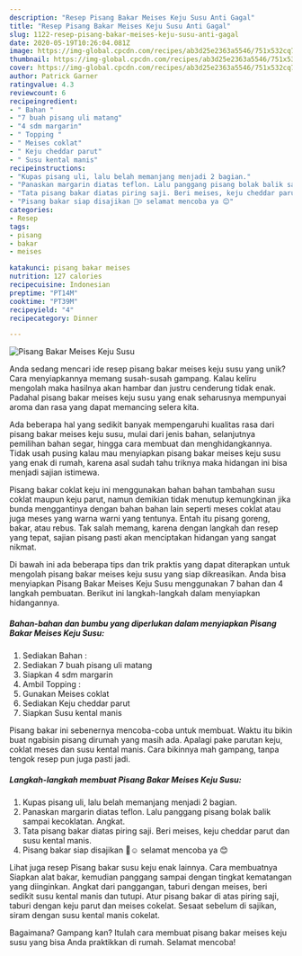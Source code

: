 ```yaml
---
description: "Resep Pisang Bakar Meises Keju Susu Anti Gagal"
title: "Resep Pisang Bakar Meises Keju Susu Anti Gagal"
slug: 1122-resep-pisang-bakar-meises-keju-susu-anti-gagal
date: 2020-05-19T10:26:04.081Z
image: https://img-global.cpcdn.com/recipes/ab3d25e2363a5546/751x532cq70/pisang-bakar-meises-keju-susu-foto-resep-utama.jpg
thumbnail: https://img-global.cpcdn.com/recipes/ab3d25e2363a5546/751x532cq70/pisang-bakar-meises-keju-susu-foto-resep-utama.jpg
cover: https://img-global.cpcdn.com/recipes/ab3d25e2363a5546/751x532cq70/pisang-bakar-meises-keju-susu-foto-resep-utama.jpg
author: Patrick Garner
ratingvalue: 4.3
reviewcount: 6
recipeingredient:
- " Bahan "
- "7 buah pisang uli matang"
- "4 sdm margarin"
- " Topping "
- " Meises coklat"
- " Keju cheddar parut"
- " Susu kental manis"
recipeinstructions:
- "Kupas pisang uli, lalu belah memanjang menjadi 2 bagian."
- "Panaskan margarin diatas teflon. Lalu panggang pisang bolak balik sampai kecoklatan. Angkat."
- "Tata pisang bakar diatas piring saji. Beri meises, keju cheddar parut dan susu kental manis."
- "Pisang bakar siap disajikan 🤗☺ selamat mencoba ya 😊"
categories:
- Resep
tags:
- pisang
- bakar
- meises

katakunci: pisang bakar meises 
nutrition: 127 calories
recipecuisine: Indonesian
preptime: "PT14M"
cooktime: "PT39M"
recipeyield: "4"
recipecategory: Dinner

---
```



![Pisang Bakar Meises Keju Susu](https://img-global.cpcdn.com/recipes/ab3d25e2363a5546/751x532cq70/pisang-bakar-meises-keju-susu-foto-resep-utama.jpg)

Anda sedang mencari ide resep pisang bakar meises keju susu yang unik? Cara menyiapkannya memang susah-susah gampang. Kalau keliru mengolah maka hasilnya akan hambar dan justru cenderung tidak enak. Padahal pisang bakar meises keju susu yang enak seharusnya mempunyai aroma dan rasa yang dapat memancing selera kita.

Ada beberapa hal yang sedikit banyak mempengaruhi kualitas rasa dari pisang bakar meises keju susu, mulai dari jenis bahan, selanjutnya pemilihan bahan segar, hingga cara membuat dan menghidangkannya. Tidak usah pusing kalau mau menyiapkan pisang bakar meises keju susu yang enak di rumah, karena asal sudah tahu triknya maka hidangan ini bisa menjadi sajian istimewa.

Pisang bakar coklat keju ini menggunakan bahan bahan tambahan susu coklat maupun keju parut, namun demikian tidak menutup kemungkinan jika bunda menggantinya dengan bahan bahan lain seperti meses coklat atau juga meses yang warna warni yang tentunya. Entah itu pisang goreng, bakar, atau rebus. Tak salah memang, karena dengan langkah dan resep yang tepat, sajian pisang pasti akan menciptakan hidangan yang sangat nikmat.


Di bawah ini ada beberapa tips dan trik praktis yang dapat diterapkan untuk mengolah pisang bakar meises keju susu yang siap dikreasikan. Anda bisa menyiapkan Pisang Bakar Meises Keju Susu menggunakan 7 bahan dan 4 langkah pembuatan. Berikut ini langkah-langkah dalam menyiapkan hidangannya.

<!--inarticleads1-->

##### Bahan-bahan dan bumbu yang diperlukan dalam menyiapkan Pisang Bakar Meises Keju Susu:

1. Sediakan  Bahan :
1. Sediakan 7 buah pisang uli matang
1. Siapkan 4 sdm margarin
1. Ambil  Topping :
1. Gunakan  Meises coklat
1. Sediakan  Keju cheddar parut
1. Siapkan  Susu kental manis


Pisang bakar ini sebenernya mencoba-coba untuk membuat. Waktu itu bikin buat ngabisin pisang dirumah yang masih ada. Apalagi pake parutan keju, coklat meses dan susu kental manis. Cara bikinnya mah gampang, tanpa tengok resep pun juga pasti jadi. 

<!--inarticleads2-->

##### Langkah-langkah membuat Pisang Bakar Meises Keju Susu:

1. Kupas pisang uli, lalu belah memanjang menjadi 2 bagian.
1. Panaskan margarin diatas teflon. Lalu panggang pisang bolak balik sampai kecoklatan. Angkat.
1. Tata pisang bakar diatas piring saji. Beri meises, keju cheddar parut dan susu kental manis.
1. Pisang bakar siap disajikan 🤗☺ selamat mencoba ya 😊


Lihat juga resep Pisang bakar susu keju enak lainnya. Cara membuatnya Siapkan alat bakar, kemudian panggang sampai dengan tingkat kematangan yang diinginkan. Angkat dari panggangan, taburi dengan meises, beri sedikit susu kental manis dan tutupi. Atur pisang bakar di atas piring saji, taburi dengan keju parut dan meises cokelat. Sesaat sebelum di sajikan, siram dengan susu kental manis cokelat. 

Bagaimana? Gampang kan? Itulah cara membuat pisang bakar meises keju susu yang bisa Anda praktikkan di rumah. Selamat mencoba!
